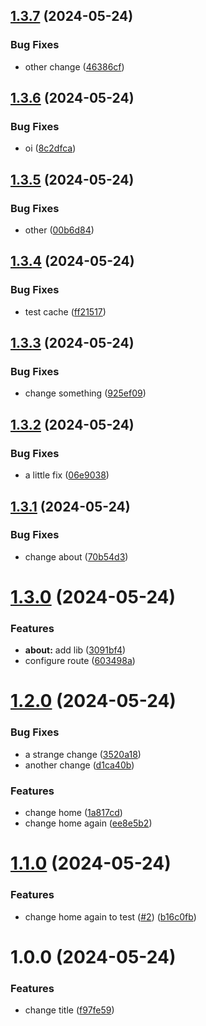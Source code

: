 ## [1.3.7](https://github.com/andrewarosario/nx-semantic-release/compare/nx-semantic-release-v1.3.6...nx-semantic-release-v1.3.7) (2024-05-24)


### Bug Fixes

* other change ([46386cf](https://github.com/andrewarosario/nx-semantic-release/commit/46386cf7ae5be6670dbca60c9ce2637dcb699882))

## [1.3.6](https://github.com/andrewarosario/nx-semantic-release/compare/nx-semantic-release-v1.3.5...nx-semantic-release-v1.3.6) (2024-05-24)


### Bug Fixes

* oi ([8c2dfca](https://github.com/andrewarosario/nx-semantic-release/commit/8c2dfcadba6e99676e2388dbd18e0a33118c66bd))

## [1.3.5](https://github.com/andrewarosario/nx-semantic-release/compare/nx-semantic-release-v1.3.4...nx-semantic-release-v1.3.5) (2024-05-24)


### Bug Fixes

* other ([00b6d84](https://github.com/andrewarosario/nx-semantic-release/commit/00b6d84eff920a64dc2de3bf7bba6b18663e3f7f))

## [1.3.4](https://github.com/andrewarosario/nx-semantic-release/compare/nx-semantic-release-v1.3.3...nx-semantic-release-v1.3.4) (2024-05-24)


### Bug Fixes

* test cache ([ff21517](https://github.com/andrewarosario/nx-semantic-release/commit/ff21517057b40050af093d87b03a9dfb4968ae1d))

## [1.3.3](https://github.com/andrewarosario/nx-semantic-release/compare/nx-semantic-release-v1.3.2...nx-semantic-release-v1.3.3) (2024-05-24)


### Bug Fixes

* change something ([925ef09](https://github.com/andrewarosario/nx-semantic-release/commit/925ef094ed2fabeef4d07cb8e66b70f50439e60e))

## [1.3.2](https://github.com/andrewarosario/nx-semantic-release/compare/nx-semantic-release-v1.3.1...nx-semantic-release-v1.3.2) (2024-05-24)


### Bug Fixes

* a little fix ([06e9038](https://github.com/andrewarosario/nx-semantic-release/commit/06e9038447906daadbc7ea43d843111b51b42b9d))

## [1.3.1](https://github.com/andrewarosario/nx-semantic-release/compare/nx-semantic-release-v1.3.0...nx-semantic-release-v1.3.1) (2024-05-24)


### Bug Fixes

* change about ([70b54d3](https://github.com/andrewarosario/nx-semantic-release/commit/70b54d330096aa73bf2fb2bef56b3c7a355f56cd))

# [1.3.0](https://github.com/andrewarosario/nx-semantic-release/compare/nx-semantic-release-v1.2.0...nx-semantic-release-v1.3.0) (2024-05-24)


### Features

* **about:** add lib ([3091bf4](https://github.com/andrewarosario/nx-semantic-release/commit/3091bf4b9ab29dbecad2a344dd111877ff20b094))
* configure route ([603498a](https://github.com/andrewarosario/nx-semantic-release/commit/603498aa8b5a447a2c553cde106820f458de082a))

# [1.2.0](https://github.com/andrewarosario/nx-semantic-release/compare/nx-semantic-release-v1.1.0...nx-semantic-release-v1.2.0) (2024-05-24)


### Bug Fixes

* a strange change ([3520a18](https://github.com/andrewarosario/nx-semantic-release/commit/3520a1861453f9376486974d0df272f4ac0cd71e))
* another change ([d1ca40b](https://github.com/andrewarosario/nx-semantic-release/commit/d1ca40bc336c04bb87a9622f6c38f8eab569b237))


### Features

* change home ([1a817cd](https://github.com/andrewarosario/nx-semantic-release/commit/1a817cd2f93babaf0400aba209ccf970496895c6))
* change home again ([ee8e5b2](https://github.com/andrewarosario/nx-semantic-release/commit/ee8e5b213b5077c3227cca442efb4cb326588318))

# [1.1.0](https://github.com/andrewarosario/nx-semantic-release/compare/nx-semantic-release-v1.0.0...nx-semantic-release-v1.1.0) (2024-05-24)


### Features

* change home again to test ([#2](https://github.com/andrewarosario/nx-semantic-release/issues/2)) ([b16c0fb](https://github.com/andrewarosario/nx-semantic-release/commit/b16c0fb44201a90eff95b4cf2012d3df5ee45f32))

# 1.0.0 (2024-05-24)


### Features

* change title ([f97fe59](https://github.com/andrewarosario/nx-semantic-release/commit/f97fe5993c26ba7a76d2639d45801770b7113885))
